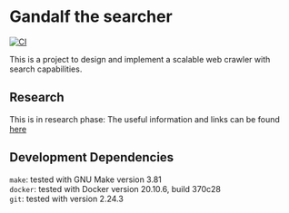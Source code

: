 # Gandalf the searcher

[![CI](https://github.com/jeancsil/gandalf-the-searcher/actions/workflows/markdown-lint.yml/badge.svg)](https://github.com/jeancsil/gandalf-the-searcher/actions/workflows/markdown-lint.yml)

This is a project to design and implement a scalable web crawler with search capabilities.

## Research

This is in research phase: The useful information and links can be found [here](docs/research.md)

## Development Dependencies

`make`: tested with GNU Make version 3.81  
`docker`: tested with Docker version 20.10.6, build 370c28  
`git`: tested with version 2.24.3
